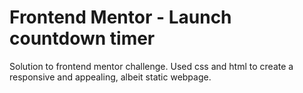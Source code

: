# Frontend Mentor - Launch countdown timer
Solution to frontend mentor challenge.
Used css and html to create a responsive and appealing, albeit static webpage.
